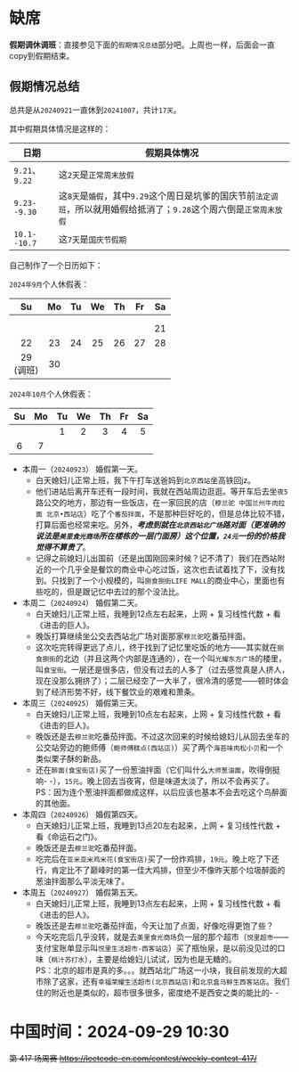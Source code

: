 
# 缺席

**假期调休调班**：直接参见下面的`假期情况总结`部分吧。上周也一样，后面会一直copy到假期结束。

## 假期情况总结

总共是从`20240921`一直休到`20241007`，共计`17天`。

其中假期具体情况是这样的：

| 日期 | 假期具体情况 |
|--|--|
| `9.21`、`9.22` | 这`2天`是`正常周末放假` |
| `9.23--9.30` | 这`8天`是`婚假`，其中`9.29`这个周日是坑爹的国庆节前`法定调班`，所以就用婚假给抵消了；`9.28`这个周六倒是`正常周末放假` |
| `10.1--10.7` | 这`7天`是`国庆节假期` |

自己制作了一个日历如下：

`2024年9月`个人休假表：

|Su|Mo|Tu|We|Th|Fr|Sa|
|:--:|:--:|:--:|:--:|:--:|:--:|:--:|
||||||||
||||||||
|||||||21|
|22|23|24|25|26|27|28|
|29<br>(调班)|30||||||

`2024年10月`个人休假表：

|Su|Mo|Tu|We|Th|Fr|Sa|
|:--:|:--:|:--:|:--:|:--:|:--:|:--:|
|||1|2|3|4|5|
|6|7||||||

- 本周一（`20240923`） 婚假第一天。
  * 白天媳妇儿正常上班，我下午打车送爸妈到`北京西站`坐高铁回jz。
  * 他们进站后离开车还有一段时间，我就在西站周边逛逛。等开车后去坐`夜5`路公交的地方，那边有一些饭店，在一家回民的店（`穆兰驼 中国兰州牛肉拉面 北京•西站店`）吃了个`番茄拌面`，不是那种巨好吃的，但是总体比较不错，打算后面也经常来吃。另外，***考虑到就在`北京西站北广场`路对面（更准确的说法是`美里食光商场`所在楼栋的一层门面房）这个位置，`24元`一份的价格我觉得不算贵了***。
  * 记得之前媳妇儿出国前（还是出国刚回来时候？记不清了）我们在西站附近的一个几乎全是餐饮的商业中心吃过饭，这次也去试着找了下，没有找到。只找到了一个小规模的，叫`捌食捌街LIFE MALL`的商业中心，里面也有些吃的，但是跟记忆中去过的那个没法比。
- 本周二（`20240924`） 婚假第二天。
  * 白天媳妇儿正常上班，我睡到12点左右起来，上网 + 复习线性代数 + 看《进击的巨人》。
  * 晚饭打算继续坐公交去西站北广场对面那家`穆兰驼`吃番茄拌面。
  * 这次吃完转得更远了点儿，终于找到了记忆里吃饭的地方——其实就在`捌食捌街`的北边（并且这两个内部是连通的），在一个叫`光耀东方广场`的楼里，叫`食宝街`。一层还是很多店，但没有过去的人多了（过去感觉真是人挤人，现在没那么拥挤了）；二层已经空了一大半了，很冷清的感觉——顿时体会到了经济形势不好，线下餐饮业的艰难和萧条。
- 本周三（`20240925`） 婚假第三天。
  * 白天媳妇儿正常上班，我睡到10点左右起来，上网 + 复习线性代数 + 看《进击的巨人》。
  * 晚饭还是去`穆兰驼`吃番茄拌面。不过这次回来的时候给媳妇儿从回去坐车的公交站旁边的鲍师傅（`鲍师傅糕点(西站店)`）买了两个`海苔味肉松小贝`和一个类似栗子酥的新品。
  * 还在`醉面(食宝街店)`买了一份葱油拌面（它们叫什么`大师葱油面`，吹得倒挺响- -），`15元`。晚上回去当夜宵，但是味道太淡了，所以不会再买了。 <br> PS：因为连个葱油拌面都做成这样，以后应该也基本不会去吃这个鸟醉面的其他面。
- 本周四（`20240926`） 婚假第四天。
  * 白天媳妇儿正常上班，我睡到13点20左右起来，上网 + 复习线性代数 + 看《命运石之门》。
  * 晚饭还是去`穆兰驼`吃番茄拌面。
  * 吃完后在`亚米亚米鸡米花(食宝街店)`买了一份炸鸡排，`19元`。晚上吃了下还行，肯定比不了巅峰时的第一佳大鸡排，但至少不像昨天那个垃圾醉面的葱油拌面那么平淡无味了。
- 本周五（`20240927`） 婚假第五天。
  * 白天媳妇儿正常上班，我睡到13点左右起来，上网 + 复习线性代数 + 看《进击的巨人》。
  * 晚饭还是去`穆兰驼`吃番茄拌面，今天让加了点面，好像吃得更饱了些？
  * 今天吃完后几乎没转，就是去`美里食光商场`负一层的那个超市（`悦里超市`——支付宝账单显示叫`悦里生活超市-西客站店`）买了瓶怡泉，是以前没见过的口味（`桃汁苏打水`），主要是给媳妇儿试试，因为也是无糖的。 <br> PS：北京的超市是真的多。。。就西站北广场这一小块，我目前发现的大超市除了这家，还有`幸福荣耀生活超市(北京西站店)`和`北京盒马鲜生西客站店`。我们住的附近也是类似的，超市很多很多，密度绝不是西安之类的能比的- -

# 中国时间：2024-09-29 10:30

~~第 417 场周赛 https://leetcode-cn.com/contest/weekly-contest-417/~~
